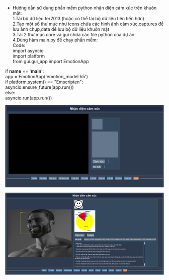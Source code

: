* Hướng dẫn sử dụng phần mềm python nhận diện cảm xúc trên khuôn mặt: <br>
1.Tải bộ dữ liệu fer2013 (hoặc có thể tải bộ dữ liệu tiên tiến hơn) <br>
2.Tạo một số thư mục như icons chứa các hình ảnh cảm xúc,captures để lưu ảnh chụp,data để lưu bộ dữ liệu khuôn mặt <br>
3.Tải 2 thư mục core và gui chứa các file python của dự án <br>
4.Dùng hàm main.py để chạy phần mềm: <br>
Code: <br>
import asyncio <br>
import platform <br>
from gui.gui_app import EmotionApp <br>

if __name__ == '__main__': <br>
    app = EmotionApp('emotion_model.h5') <br>
    if platform.system() == "Emscripten": <br>
        asyncio.ensure_future(app.run()) <br>
    else: <br> 
        asyncio.run(app.run()) <br>

![Hình ảnh 1](https://github.com/thongthai3623/face_emotions/blob/main/image/Screenshot%202025-09-25%20183632.png?raw=true)




![Hình ảnh 2](https://github.com/thongthai3623/face_emotions/blob/main/image/Screenshot%202025-09-25%20183657.png?raw=true)












